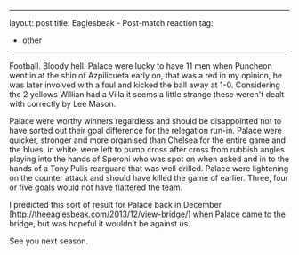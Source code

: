 ---
layout: post
title: Eaglesbeak - Post-match reaction
tag:
 - other
 ---
 
Football. Bloody hell. Palace were lucky to have 11 men when Puncheon went in at the shin of Azpilicueta early on, that was a red in my opinion, he was later involved with a foul and kicked the ball away at 1-0. Considering the 2 yellows Willian had a Villa it seems a little strange these weren't dealt with correctly by Lee Mason.

Palace were worthy winners regardless and should be disappointed not to have sorted out their goal difference for the relegation run-in. Palace were quicker, stronger and more organised than Chelsea for the entire game and the blues, in white, were left to pump cross after cross from rubbish angles playing into the hands of Speroni who was spot on when asked and in to the hands of a Tony Pulis rearguard that was well drilled. Palace were lightening on the counter attack and should have killed the game of earlier. Three, four or five goals would not have flattered the team.

I predicted this sort of result for Palace back in December [http://theeaglesbeak.com/2013/12/view-bridge/] when Palace came to the bridge, but was hopeful it wouldn’t be against us.

See you next season.